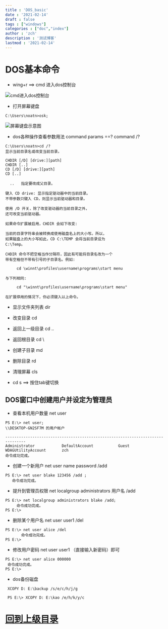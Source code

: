 ```yaml
---
title : 'DOS_basic'
date : '2021-02-14'
draft : false
tags : ["windows"]
categories : ["doc","index"]
author : 'zch'
description : '测试博客'
lastmod : '2021-02-14'
---
```



# DOS基本命令

+ wing+r  ==> cmd 进入dos控制台

![cmd进入dos控制台](img/DFJDKFDK.png)

+ 打开屏幕键盘 

```
C:\Users\noatn>osk;
```


![屏幕键盘示意图](img/AA745DE6-18E5-4DAF-969F-FFC030E74376_20200216105008.jpg)



+ dos各种操作查看参数用法 command params ==? command /?

```
C:\Users\noatn>cd /?
显示当前目录名或改变当前目录。

CHDIR [/D] [drive:][path]
CHDIR [..]
CD [/D] [drive:][path]
CD [..]

  ..   指定要改成父目录。

键入 CD drive: 显示指定驱动器中的当前目录。
不带参数只键入 CD，则显示当前驱动器和目录。

使用 /D 开关，除了改变驱动器的当前目录之外，
还可改变当前驱动器。

如果命令扩展被启用，CHDIR 会如下改变:

当前的目录字符串会被转换成使用磁盘名上的大小写。所以，
如果磁盘上的大小写如此，CD C:\TEMP 会将当前目录设为
C:\Temp。

CHDIR 命令不把空格当作分隔符，因此有可能将目录名改为一个
带有空格但不带有引号的子目录名。例如:

     cd \winnt\profiles\username\programs\start menu

与下列相同:

     cd "\winnt\profiles\username\programs\start menu"

在扩展停用的情况下，你必须键入以上命令。
```



+ 显示文件夹列表 dir


+ 改变目录 cd

+ 返回上一级目录 cd ..

+ 返回根目录 cd \

+ 创建子目录 md

+ 删除目录 rd 

+ 清理屏幕 cls 


+ cd s ==> 按住tab键切换



##  DOS窗口中创建用户并设定为管理员

+  查看本机用户数量 net user

```
PS E:\> net user;                                                                                                       
\\DESKTOP-GN2SF7M 的用户帐户

-------------------------------------------------------------------------------
Administrator            DefaultAccount           Guest
WDAGUtilityAccount       zch
命令成功完成。
```

+ 创建一个新用户 net user name password /add

```
PS E:\> net user blake 123456 /add ;                                                                                 
   命令成功完成。
```

+ 提升到管理员权限 net localgroup administrators 用户名 /add

```
PS E:\> net localgroup administrators blake /add;                                                                  
     命令成功完成。
PS E:\> 
```

+ 删除某个用户名 net user user1 /del

```
PS E:\> net user alice /del                                                                                      
       命令成功完成。
PS E:\>    
```


+ 修改用户密码 net user user1 （直接输入新密码）即可

```
PS E:\> net user alice 000000                                                                                          
 命令成功完成。
PS E:\>  
```



+ dos备份磁盘

```
 XCOPY D: E:\backup /s/e/c/h/j/g
 
 PS E:\> XCOPY D: E:\kao /e/h/k/y/c
```

# [回到上级目录](./index.md)
